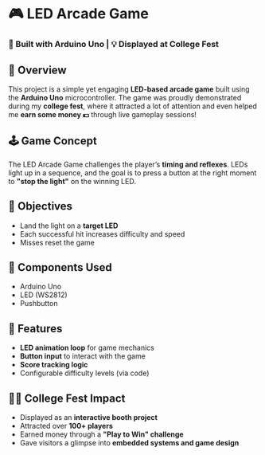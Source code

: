 # 🎮 LED Arcade Game  
### 🔌 Built with Arduino Uno | 💡 Displayed at College Fest

## 📌 Overview
This project is a simple yet engaging **LED-based arcade game** built using the **Arduino Uno** microcontroller. The game was proudly demonstrated during my **college fest**, where it attracted a lot of attention and even helped me **earn some money 💵** through live gameplay sessions!

## 🕹️ Game Concept
The LED Arcade Game challenges the player’s **timing and reflexes**. LEDs light up in a sequence, and the goal is to press a button at the right moment to **"stop the light"** on the winning LED.

## 🎯 Objectives
- Land the light on a **target LED**
- Each successful hit increases difficulty and speed
- Misses reset the game
## 🔧 Components Used
- Arduino Uno
- LED (WS2812)
- Pushbutton
## 🧠 Features
- **LED animation loop** for game mechanics
- **Button input** to interact with the game
- **Score tracking logic**
- Configurable difficulty levels (via code)
## 👨‍🏫 College Fest Impact
- Displayed as an **interactive booth project**
- Attracted over **100+ players**
- Earned money through a **"Play to Win" challenge**
- Gave visitors a glimpse into **embedded systems and game design**
